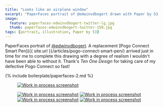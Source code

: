```yaml
---
title: "Looks like an airplane window"
excerpt: "PaperFaces portrait of @edwinvdbogert drawn with Paper by 53 on an iPad."
image: 
  feature: paperfaces-edwinvdbogert-twitter-lg.jpg
  thumb: paperfaces-edwinvdbogert-twitter-150.jpg
tags: [portrait, illustration, Paper by 53]
---
```


PaperFaces portrait of [@edwinvdbogert](http://twitter.com/edwinvdbogert). A replacement [Pogo Connect Smart Pen]({{ site.url }}/articles/pogo-connect-smart-pen/) arrived just in time for me to complete this drawing with a degree of realism I wouldn't have been able to without it. Thank's *Ten One Design* for taking care of my defective Pogo Connect so fast!

{% include boilerplate/paperfaces-2.md %}

<figure>
	<a href="{{ site.url }}/assets/images/paperfaces-edwinvdbogert-process-1-lg.jpg"><img src="{{ site.url }}/assets/images/paperfaces-edwinvdbogert-process-1-600.jpg" alt="Work in process screenshot"></a>
</figure>

<figure class="half">
	<a href="{{ site.url }}/assets/images/paperfaces-edwinvdbogert-process-2-lg.jpg"><img src="{{ site.url }}/assets/images/paperfaces-edwinvdbogert-process-2-600.jpg" alt="Work in process screenshot"></a>
	<a href="{{ site.url }}/assets/images/paperfaces-edwinvdbogert-process-3-lg.jpg"><img src="{{ site.url }}/assets/images/paperfaces-edwinvdbogert-process-3-600.jpg" alt="Work in process screenshot"></a>
	<a href="{{ site.url }}/assets/images/paperfaces-edwinvdbogert-process-4-lg.jpg"><img src="{{ site.url }}/assets/images/paperfaces-edwinvdbogert-process-4-600.jpg" alt="Work in process screenshot"></a>
	<a href="{{ site.url }}/assets/images/paperfaces-edwinvdbogert-process-5-lg.jpg"><img src="{{ site.url }}/assets/images/paperfaces-edwinvdbogert-process-5-600.jpg" alt="Work in process screenshot"></a>
</figure>